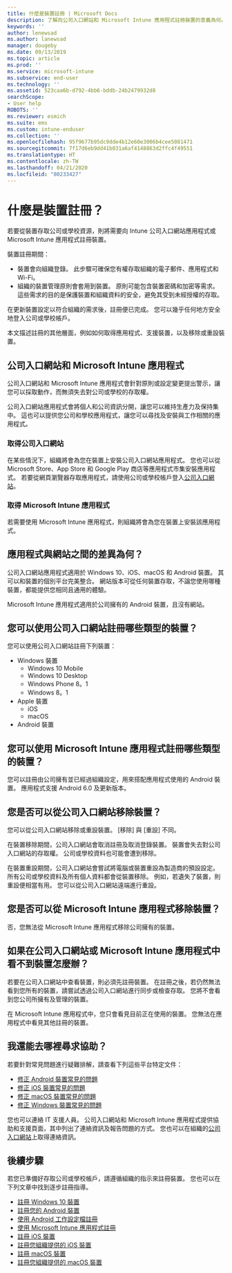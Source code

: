 ```yaml
---
title: 什麼是裝置註冊 | Microsoft Docs
description: 了解向公司入口網站和 Microsoft Intune 應用程式註冊裝置的意義為何。
keywords: ''
author: lenewsad
ms.author: lanewsad
manager: dougeby
ms.date: 09/13/2019
ms.topic: article
ms.prod: ''
ms.service: microsoft-intune
ms.subservice: end-user
ms.technology: ''
ms.assetid: 523caa6b-d792-4bb6-bddb-24b2479932d8
searchScope:
- User help
ROBOTS: ''
ms.reviewer: esmich
ms.suite: ems
ms.custom: intune-enduser
ms.collection: ''
ms.openlocfilehash: 95f9677b95dc9dde4b12e60e3006b4cee5081471
ms.sourcegitcommit: 7f17d6eb9dd41b031a6af4148863d2ffc4f49551
ms.translationtype: HT
ms.contentlocale: zh-TW
ms.lasthandoff: 04/21/2020
ms.locfileid: "80233427"
---
```

# <a name="what-is-device-enrollment"></a>什麼是裝置註冊？
若要從裝置存取公司或學校資源，則將需要向 Intune 公司入口網站應用程式或 Microsoft Intune 應用程式註冊裝置。 

裝置註冊期間：

* 裝置會向組織登錄。 此步驟可確保您有權存取組織的電子郵件、應用程式和 Wi-Fi。 
* 組織的裝置管理原則會套用到裝置。 原則可能包含裝置密碼和加密等需求。 這些需求的目的是保護裝置和組織資料的安全，避免其受到未經授權的存取。

在更新裝置設定以符合組織的需求後，註冊便已完成。 您可以幾乎任何地方安全地登入公司或學校帳戶。  

本文描述註冊的其他層面，例如如何取得應用程式、支援裝置，以及移除或重設裝置。  

## <a name="company-portal-and-microsoft-intune-app"></a>公司入口網站和 Microsoft Intune 應用程式

公司入口網站和 Microsoft Intune 應用程式會針對原則或設定變更提出警示，讓您可以採取動作，而無須失去對公司或學校的存取權。 

公司入口網站應用程式會將個人和公司資訊分開，讓您可以維持生產力及保持集中。 這也可以提供您公司和學校應用程式，讓您可以尋找及安裝與工作相關的應用程式。  

### <a name="get-company-portal"></a>取得公司入口網站

在某些情況下，組織將會為您在裝置上安裝公司入口網站應用程式。 您也可以從 Microsoft Store、App Store 和 Google Play 商店等應用程式市集安裝應用程式。 若要從網頁瀏覽器存取應用程式，請使用公司或學校帳戶登入[公司入口網站](https://go.microsoft.com/fwlink/?linkid=2010980)。  

### <a name="get-microsoft-intune-app"></a>取得 Microsoft Intune 應用程式

若需要使用 Microsoft Intune 應用程式，則組織將會為您在裝置上安裝該應用程式。  

## <a name="whats-the-difference-between-the-apps-and-the-website"></a>應用程式與網站之間的差異為何？
公司入口網站應用程式適用於 Windows 10、iOS、macOS 和 Android 裝置。 其可以和裝置的個別平台完美整合。 網站版本可從任何裝置存取，不論您使用哪種裝置，都能提供您相同且通用的體驗。 

Microsoft Intune 應用程式適用於公司擁有的 Android 裝置，且沒有網站。  

## <a name="what-kind-of-devices-can-you-enroll-with-company-portal"></a>您可以使用公司入口網站註冊哪些類型的裝置？
您可以使用公司入口網站註冊下列裝置：  

- Windows 裝置
  - Windows 10 Mobile
  - Windows 10 Desktop
  - Windows Phone 8。1
  - Windows 8。1
- Apple 裝置
    - iOS
    - macOS
- Android 裝置


## <a name="what-kind-of-devices-can-you-enroll-with-the-microsoft-intune-app"></a>您可以使用 Microsoft Intune 應用程式註冊哪些類型的裝置？  
您可以註冊由公司擁有並已經過組織設定，用來搭配應用程式使用的 Android 裝置。 應用程式支援 Android 6.0 及更新版本。 

## <a name="can-you-remove-a-device-from-the-company-portal"></a>您是否可以從公司入口網站移除裝置？
您可以從公司入口網站移除或重設裝置。 [移除]  與 [重設]  不同。

在裝置移除期間，公司入口網站會取消註冊及取消登錄裝置。 裝置會失去對公司入口網站的存取權。 公司或學校資料也可能會遭到移除。 

在裝置重設期間，公司入口網站會嘗試將電腦或裝置重設為製造商的預設設定。 所有公司或學校資料及所有個人資料都會從裝置移除。 例如，若遺失了裝置，則重設便相當有用。 您可以從公司入口網站遠端進行重設。  

## <a name="can-you-remove-a-device-from-the-microsoft-intune-app"></a>您是否可以從 Microsoft Intune 應用程式移除裝置？
否，您無法從 Microsoft Intune 應用程式移除公司擁有的裝置。  

## <a name="what-if-i-cant-see-my-device-in-the-company-portal-or-microsoft-intune-app"></a>如果在公司入口網站或 Microsoft Intune 應用程式中看不到裝置怎麼辦？
若要在公司入口網站中查看裝置，則必須先註冊裝置。 在註冊之後，若仍然無法看到您所有的裝置，請嘗試透過公司入口網站進行同步或檢查存取。 您將不會看到您公司所擁有及管理的裝置。

在 Microsoft Intune 應用程式中，您只會看見目前正在使用的裝置。 您無法在應用程式中看見其他註冊的裝置。  

## <a name="where-else-can-i-go-for-help"></a>我還能去哪裡尋求協助？  
若要針對常見問題進行疑難排解，請查看下列這些平台特定文件：  

- [修正 Android 裝置常見的問題](check-compliance-on-your-device-android.md)  
- [修正 iOS 裝置常見的問題](troubleshoot-your-device-ios.md)
- [修正 macOS 裝置常見的問題](troubleshoot-your-device-macos.md)
- [修正 Windows 裝置常見的問題](troubleshoot-your-device-windows.md)

您也可以連絡 IT 支援人員。 公司入口網站和 Microsoft Intune 應用程式提供協助和支援頁面，其中列出了連絡資訊及報告問題的方式。 您也可以在組織的[公司入口網站](https://go.microsoft.com/fwlink/?linkid=2010980)上取得連絡資訊。  

## <a name="next-steps"></a>後續步驟  

若您已準備好存取公司或學校帳戶，請遵循組織的指示來註冊裝置。 您也可以在下列文章中找到逐步註冊指導。

* [註冊 Windows 10 裝置](enroll-windows-10-device.md)
* [註冊您的 Android 裝置](enroll-device-android-company-portal.md)
* [使用 Android 工作設定檔註冊](enroll-device-android-work-profile.md)
* [使用 Microsoft Intune 應用程式註冊](enroll-device-android-microsoft-intune-app.md)
* [註冊 iOS 裝置](enroll-your-device-in-intune-ios.md)
* [註冊您組織提供的 iOS 裝置](enroll-your-device-dep-ios.md)
* [註冊 macOS 裝置](enroll-your-device-in-intune-macos-cp.md)
* [註冊您組織提供的 macOS 裝置](enroll-company-device-macos.md)
